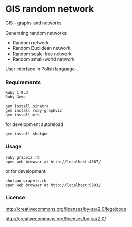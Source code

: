 GIS random network
==================

GIS - graphs and networks

Generating random networks

* Random network
* Random Euclidean network
* Random scale-free network
* Random small-world network

User interface in Polish language-.

### Requirements

	Ruby 1.9.3
	Ruby Gems

	gem install sinatra
	gem install ruby-graphviz
	gem install erb

for development autoreload

	gem install shotgun

### Usage

	ruby grapviz.rb
	open web browser at http://localhost:4567/

or for development:

	shotgun grapviz.rb
	open web browser at http://localhost:9393/

### License

http://creativecommons.org/licenses/by-sa/2.0/legalcode

http://creativecommons.org/licenses/by-sa/2.0/
